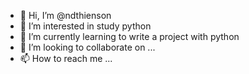 - 👋 Hi, I’m @ndthienson
- 👀 I’m interested in study python
- 🌱 I’m currently learning to write a project with python
- 💞️ I’m looking to collaborate on ...
- 📫 How to reach me ...

<!---
ndthienson/ndthienson is a ✨ special ✨ repository because its `README.md` (this file) appears on your GitHub profile.
You can click the Preview link to take a look at your changes.
--->
